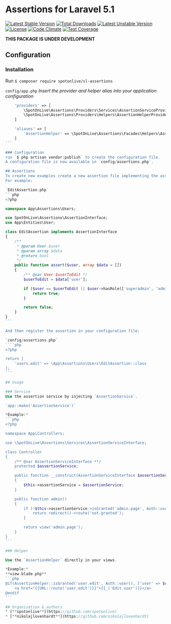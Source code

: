 # Assertions for Laravel 5.1

[![Latest Stable Version](https://poser.pugx.org/spotonlive/sl-assertions/v/stable)](https://packagist.org/packages/spotonlive/sl-assertions) [![Total Downloads](https://poser.pugx.org/spotonlive/sl-assertions/downloads)](https://packagist.org/packages/spotonlive/sl-assertions) [![Latest Unstable Version](https://poser.pugx.org/spotonlive/sl-assertions/v/unstable)](https://packagist.org/packages/spotonlive/sl-assertions) [![License](https://poser.pugx.org/spotonlive/sl-assertions/license)](https://packagist.org/packages/spotonlive/sl-assertions) [![Code Climate](https://codeclimate.com/github/spotonlive/sl-assertions/badges/gpa.svg)](https://codeclimate.com/github/spotonlive/sl-assertions) [![Test Coverage](https://codeclimate.com/github/spotonlive/sl-assertions/badges/coverage.svg)](https://codeclimate.com/github/spotonlive/sl-assertions/coverage)

**THIS PACKAGE IS UNDER DEVELOPMENT**

## Configuration

### Installation
Run `$ composer require spotonlive/sl-assertions`

`config/app.php`
*Insert the provider and helper alias into your application configuration*
````php
    'providers' => [
        \SpotOnLive\Assertions\Providers\Services\AssertionServiceProvider::class,
        \SpotOnLive\Assertions\Providers\Helpers\AssertionHelperProvider::class,
    ]

    'aliases' => [
        'AssertionHelper' => \SpotOnLive\Assertions\Facades\Helpers\AssertionHelperFacade::class,
    ]
```

### Configuration
run `$ php artisan vendor:publish` to create the configuration file.
A configuration file is now available in `config/assertions.php`.

## Assertions
To create new examples create a new assertion file implementing the assertion interface.
For example:

`EditAssertion.php`
```php
<?php

namespace App\Assertions\Users;

use SpotOnLive\Assertions\AssertionInterface;
use App\Entities\User;

class EditAssertion implements AssertionInterface
{
    /**
     * @param User $user
     * @param array $data
     * @return bool
     */
    public function assert($user, array $data = [])
    {
        /** @var User $userToEdit */
        $userToEdit = $data['user'];

        if ($user == $userToEdit || $user->hasRole(['superadmin', 'admin'])) {
            return true;
        }

        return false;
    }
}
```

And then register the assertion in your configuration file:

`config/assertions.php`
````php
<?php

return [
    'users.edit' => \App\Assertions\Users\EditAssertion::class
];
```

## Usage

### Service
Use the assertion service by injecting `AssertionService`.

`app::make('AssertionService')`

*Example:*
```php
<?php

namespace App\Controllers;

use \SpotOnLive\Assertions\Services\AssertionServiceInterface;

class Controller
{
    /** @var AssertionServiceInterface **/
    protected $assertionService;

    public function __construct(AssertionServiceInterface $assertionService)
    {
        $this->assertionService = $assertionService;
    }

    public function admin()
    {
        if (!$this->assertionService->isGranted('admin.page', Auth::user())) {
            return redirect()->route('not-granted');
        }

        return view('admin.page');
    }
}
```

### Helper

Use the `AssertionHelper` directly in your views.

*Example:*
**view.blade.php**
```php
@if(AssertionHelper::isGranted('user.edit', Auth::user(), ['user' => $user]))
    <a href="{{URL::route('user.edit')}}">{{_('Edit user')}}</a>
@endif
```

## Organization & authors
* [**spotonlive**](https://github.com/spotonlive)
* [**nikolajlovenhardt**](https://github.com/nikolajlovenhardt)